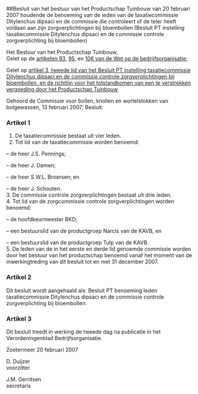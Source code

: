 <meta http-equiv='Content-Type' content='text/html; charset=utf-8' />

##Besluit van het bestuur van het Productschap Tuinbouw van 20 februari 2007 houdende de benoeming van de leden van de taxatiecommissie Ditylenchus dipsaci en de commissie die controleert of de teler heeft voldaan aan zijn zorgverplichtingen bij bloembollen (Besluit PT instelling taxatiecommissie Ditylenchus dipsaci en de commissie controle zorgverplichting bij bloembollen)

Het Bestuur van het Productschap Tuinbouw,  
Gelet op de [artikelen 93](../../../../../../../../../../../../wet/wet/op/de/bedrijfsorganisatie/BWBR0002058/README.md), [95](../../../../../../../../../../../../wet/wet/op/de/bedrijfsorganisatie/BWBR0002058/README.md), en [106 van de Wet op de bedrijfsorganisatie](../../../../../../../../../../../../wet/wet/op/de/bedrijfsorganisatie/BWBR0002058/README.md);

Gelet op [artikel 3, tweede lid van het Besluit PT instelling taxatiecommissie Ditylenchus dipsaci en de commissie controle zorgverplichtingen bij bloembollen, en de richtlijn voor het totstandkomen van een te verstrekken vergoeding door het Productschap Tuinbouw](../../../../../../../../../../../../pbo/besluit/pt/instelling/taxatiecommissie/ditylenchus/dipsaci/en/de/commissie/etc/BWBR0021803/README.md) 

Gehoord de Commissie voor bollen, knollen en wortelstokken van bolgewassen, 13 februari 2007;
Besluit:    

### Artikel  1 

1.  De taxatiecommissie bestaat uit vier leden.   
2.  Tot lid van de taxatiecommissie worden benoemd: 

– de heer J.S. Pennings;  

– de heer J. Damen;  

– de heer S.W.L. Broersen; en  

– de heer J. Schouten.     
3.  De commissie controle zorgverplichtingen bestaat uit drie leden.   
4.  Tot lid van de zorgcommissie controle zorgverplichtingen worden benoemd:

– de hoofdkeurmeester BKD;  

– een bestuurslid van de productgroep Narcis van de KAVB, en  

– een bestuurslid van de productgroep Tulp van de KAVB.     
5.  De leden van de in het eerste en derde lid genoemde commissie worden door het bestuur van het productschap benoemd vanaf het moment van de inwerkingtreding van dit besluit tot en met 31 december 2007.  

### Artikel  2  

Dit besluit wordt aangehaald als: Besluit PT benoeming leden taxatiecommissie Ditylenchus dipsaci en de commissie controle zorgverplichting bij bloembollen. 

### Artikel  3  

Dit besluit treedt in werking de tweede dag na publicatie in het Verordeningenblad Bedrijfsorganisatie. 

Zoetermeer 
20 februari 2007   

D. Duijzer  
voorzitter  

J.M. Gerritsen  
secretaris    
